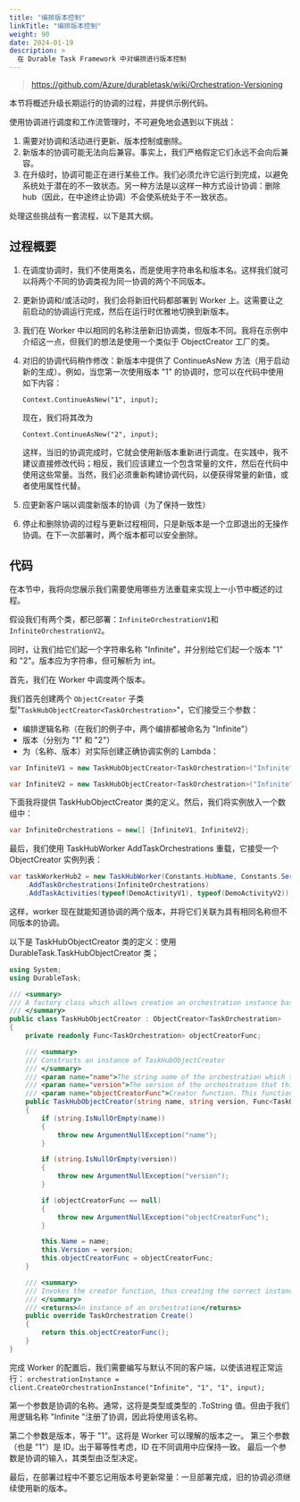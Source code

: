 ```yaml
---
title: "编排版本控制"
linkTitle: "编排版本控制"
weight: 90
date: 2024-01-19
description: >
  在 Durable Task Framework 中对编排进行版本控制
---
```


> https://github.com/Azure/durabletask/wiki/Orchestration-Versioning

本节将概述升级长期运行的协调的过程，并提供示例代码。

使用协调进行调度和工作流管理时，不可避免地会遇到以下挑战：

1. 需要对协调和活动进行更新、版本控制或删除。
2. 新版本的协调可能无法向后兼容。事实上，我们严格假定它们永远不会向后兼容。
3. 在升级时，协调可能正在进行某些工作。我们必须允许它运行到完成，以避免系统处于潜在的不一致状态。另一种方法是以这样一种方式设计协调：删除hub（因此，在中途终止协调）不会使系统处于不一致状态。

处理这些挑战有一套流程，以下是其大纲。

## 过程概要

1. 在调度协调时，我们不使用类名，而是使用字符串名和版本名。这样我们就可以将两个不同的协调类视为同一协调的两个不同版本。

2. 更新协调和/或活动时，我们会将新旧代码都部署到 Worker 上。这需要让之前启动的协调运行完成，然后在运行时优雅地切换到新版本。

3. 我们在 Worker 中以相同的名称注册新旧协调类，但版本不同。我将在示例中介绍这一点，但我们的想法是使用一个类似于 ObjectCreator 工厂的类。

4. 对旧的协调代码稍作修改：新版本中提供了 ContinueAsNew 方法（用于启动新的生成）。例如，当您第一次使用版本 "1" 的协调时，您可以在代码中使用如下内容：

   `Context.ContinueAsNew("1", input);`

   现在，我们将其改为

   `Context.ContinueAsNew("2", input);`

   这样，当旧的协调完成时，它就会使用新版本重新进行调度。在实践中，我不建议直接修改代码；相反，我们应该建立一个包含常量的文件，然后在代码中使用这些常量。当然，我们必须重新构建协调代码，以便获得常量的新值，或者使用属性代替。

5. 应更新客户端以调度新版本的协调（为了保持一致性）

6. 停止和删除协调的过程与更新过程相同，只是新版本是一个立即退出的无操作协调。在下一次部署时，两个版本都可以安全删除。

## 代码

在本节中，我将向您展示我们需要使用哪些方法重载来实现上一小节中概述的过程。

假设我们有两个类，都已部署：`InfiniteOrchestrationV1`和`InfiniteOrchestrationV2`。

同时，让我们给它们起一个字符串名称 "Infinite"，并分别给它们起一个版本 "1" 和 "2"。版本应为字符串，但可解析为 int。

首先，我们在 Worker 中调度两个版本。

我们首先创建两个 `ObjectCreator` 子类型"`TaskHubObjectCreator<TaskOrchestration>`"，它们接受三个参数：

- 编排逻辑名称（在我们的例子中，两个编排都被命名为 "Infinite"）
- 版本（分别为 "1" 和 "2"）
- 为（名称、版本）对实际创建正确协调实例的 Lambda：

```c#
var InfiniteV1 = new TaskHubObjectCreator<TaskOrchestration>("Infinite", "1", () => { return new InfiniteDemoOrchestrationV1(); });

var InfiniteV2 = new TaskHubObjectCreator<TaskOrchestration>("Infinite", "2", () => { return new InfiniteDemoOrchestrationV2(); });
```

下面我将提供 TaskHubObjectCreator 类的定义。然后，我们将实例放入一个数组中：

```c#
var InfiniteOrchestrations = new[] {InfiniteV1, InfiniteV2};
```

最后，我们使用 TaskHubWorker AddTaskOrchestrations 重载，它接受一个 ObjectCreator 实例列表：

```c#
var taskWorkerHub2 = new TaskHubWorker(Constants.HubName, Constants.ServiceBusConnString)
    .AddTaskOrchestrations(InfiniteOrchestrations)
    .AddTaskActivities(typeof(DemoActivityV1), typeof(DemoActivityV2));
```

这样，worker 现在就能知道协调的两个版本，并将它们关联为具有相同名称但不同版本的协调。

以下是 TaskHubObjectCreator 类的定义：使用 DurableTask.TaskHubObjectCreator 类；

```c#
using System;
using DurableTask;

/// <summary>
/// A factory class which allows creation an orchestration instance based on the string ID and version
/// </summary>
public class TaskHubObjectCreator : ObjectCreator<TaskOrchestration>
{
    private readonly Func<TaskOrchestration> objectCreatorFunc;

    /// <summary>
    /// Constructs an instance of TaskHubObjectCreator
    /// </summary>
    /// <param name="name">The string name of the orchestration which this factory creates. Several different classes which are conceptually related can have the same string ID but differnet version.</param>
    /// <param name="version">The version of the orchestration that this object creates</param>
    /// <param name="objectCreatorFunc">Creator function. This function must create the correct object for the (name, version) pair provided</param>
    public TaskHubObjectCreator(string name, string version, Func<TaskOrchestration> objectCreatorFunc)
    {
        if (string.IsNullOrEmpty(name))
        {
            throw new ArgumentNullException("name");
        }

        if (string.IsNullOrEmpty(version))
        {
            throw new ArgumentNullException("version");
        }

        if (objectCreatorFunc == null)
        {
            throw new ArgumentNullException("objectCreatorFunc");
        }

        this.Name = name;
        this.Version = version;
        this.objectCreatorFunc = objectCreatorFunc;
    }

    /// <summary>
    /// Invokes the creator function, thus creating the correct instance for (name, version) provided.
    /// </summary>
    /// <returns>An instance of an orchestration</returns>
    public override TaskOrchestration Create()
    {
        return this.objectCreatorFunc();
    }
}
```

完成 Worker 的配置后，我们需要编写与默认不同的客户端，以使该进程正常运行：
`orchestrationInstance = client.CreateOrchestrationInstance("Infinite", "1", "1", input);`

第一个参数是协调的名称。通常，这将是类型或类型的 .ToString 值。但由于我们用逻辑名称 "Infinite "注册了协调，因此将使用该名称。

第二个参数是版本，等于 "1"。这将是 Worker 可以理解的版本之一。
第三个参数（也是 "1"）是 ID。出于幂等性考虑，ID 在不同调用中应保持一致。
最后一个参数是协调的输入，其类型由泛型决定。

最后，在部署过程中不要忘记用版本号更新常量：一旦部署完成，旧的协调必须继续使用新的版本。


